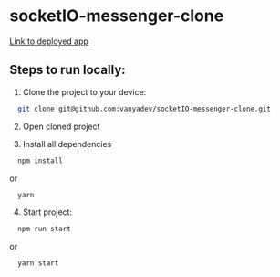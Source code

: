 # socketIO-messenger-clone

[Link to deployed app](https://slack-socketio.onrender.com)

## Steps to run locally:

1. Clone the project to your device:
```bash
  git clone git@github.com:vanyadev/socketIO-messenger-clone.git
```

2. Open cloned project

3. Install all dependencies
```bash
  npm install
```
or
```bash
  yarn
```

4. Start project:
```bash
  npm run start
```
or
```bash
  yarn start
```
